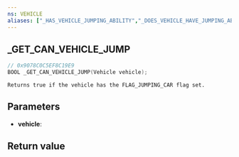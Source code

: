 ```yaml
---
ns: VEHICLE
aliases: ["_HAS_VEHICLE_JUMPING_ABILITY","_DOES_VEHICLE_HAVE_JUMPING_ABILITY"]
---
```

## _GET_CAN_VEHICLE_JUMP

```c
// 0x9078C0C5EF8C19E9
BOOL _GET_CAN_VEHICLE_JUMP(Vehicle vehicle);
```

```
Returns true if the vehicle has the FLAG_JUMPING_CAR flag set.
```

## Parameters
* **vehicle**: 

## Return value
